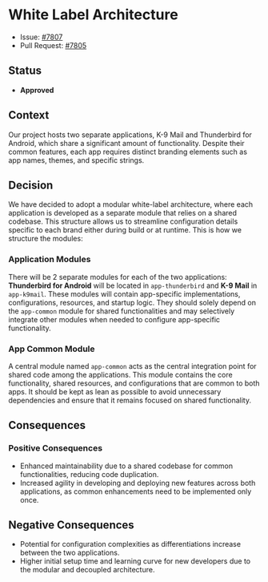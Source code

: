 # White Label Architecture

- Issue: [#7807](https://github.com/thunderbird/thunderbird-android/issues/7807)
- Pull Request: [#7805](https://github.com/thunderbird/thunderbird-android/pull/7805)

## Status

- **Approved**

## Context

Our project hosts two separate applications, K-9 Mail and Thunderbird for Android, which share a significant amount of functionality. Despite their common features, each app requires distinct branding elements such as app names, themes, and specific strings.

## Decision

We have decided to adopt a modular white-label architecture, where each application is developed as a separate module that relies on a shared codebase. This structure allows us to streamline configuration details specific to each brand either during build or at runtime. This is how we structure the modules:

### Application Modules

There will be 2 separate modules for each of the two applications: **Thunderbird for Android** will be located in `app-thunderbird` and **K-9 Mail** in `app-k9mail`. These modules will contain app-specific implementations, configurations, resources, and startup logic. They should solely depend on the `app-common` module for shared functionalities and may selectively integrate other modules when needed to configure app-specific functionality.

### App Common Module

A central module named `app-common` acts as the central integration point for shared code among the applications. This module contains the core functionality, shared resources, and configurations that are common to both apps. It should be kept as lean as possible to avoid unnecessary dependencies and ensure that it remains focused on shared functionality.

## Consequences

### Positive Consequences

- Enhanced maintainability due to a shared codebase for common functionalities, reducing code duplication.
- Increased agility in developing and deploying new features across both applications, as common enhancements need to be implemented only once.

## Negative Consequences

- Potential for configuration complexities as differentiations increase between the two applications.
- Higher initial setup time and learning curve for new developers due to the modular and decoupled architecture.
